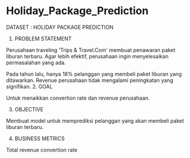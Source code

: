 # Holiday_Package_Prediction
DATASET : HOLIDAY PACKAGE PREDICTION

1. PROBLEM STATEMENT

Perusahaan traveling 'Trips & Travel.Com' membuat penawaran paket liburan terbaru. Agar lebih efektif, perusahaan ingin menyelesaikan permasalahan yang ada.

Pada tahun lalu, hanya 18% pelanggan yang membeli paket liburan yang ditawarkan.
Revenue perusahaan tidak mengalami peningkatan yang signifikan.
2. GOAL

Untuk menaikkan convertion rate dan revenue perusahaan.

3. OBJECTIVE

Membuat model untuk memprediksi pelanggan yang akan membeli paket liburan terbaru.

4. BUSINESS METRICS

Total revenue
convertion rate

